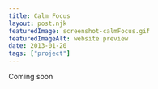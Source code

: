 ```yaml
---
title: Calm Focus
layout: post.njk
featuredImage: screenshot-calmFocus.gif
featuredImageAlt: website preview
date: 2013-01-20
tags: ["project"]
---
```


Coming soon

<!-- excerpt -->
